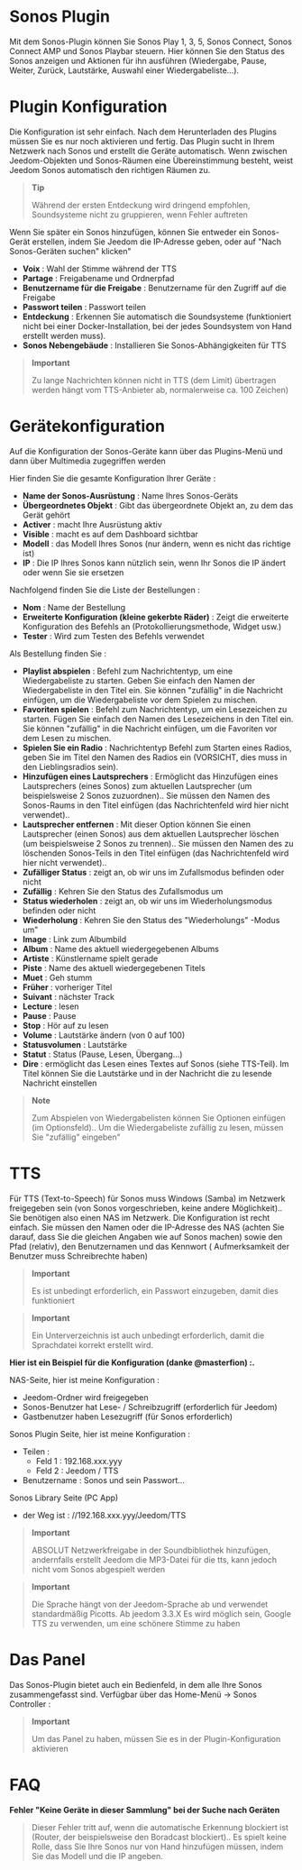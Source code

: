 # Sonos Plugin

Mit dem Sonos-Plugin können Sie Sonos Play 1, 3, 5, Sonos Connect, Sonos Connect AMP und Sonos Playbar steuern. Hier können Sie den Status des Sonos anzeigen und Aktionen für ihn ausführen (Wiedergabe, Pause, Weiter, Zurück, Lautstärke, Auswahl einer Wiedergabeliste…).

# Plugin Konfiguration

Die Konfiguration ist sehr einfach. Nach dem Herunterladen des Plugins müssen Sie es nur noch aktivieren und fertig. Das Plugin sucht in Ihrem Netzwerk nach Sonos und erstellt die Geräte automatisch. Wenn zwischen Jeedom-Objekten und Sonos-Räumen eine Übereinstimmung besteht, weist Jeedom Sonos automatisch den richtigen Räumen zu.

> **Tip**
>
> Während der ersten Entdeckung wird dringend empfohlen, Soundsysteme nicht zu gruppieren, wenn Fehler auftreten

Wenn Sie später ein Sonos hinzufügen, können Sie entweder ein Sonos-Gerät erstellen, indem Sie Jeedom die IP-Adresse geben, oder auf "Nach Sonos-Geräten suchen" klicken"

-   **Voix** : Wahl der Stimme während der TTS
-   **Partage** : Freigabename und Ordnerpfad
-   **Benutzername für die Freigabe** : Benutzername für den Zugriff auf die Freigabe
-   **Passwort teilen** : Passwort teilen
-   **Entdeckung** : Erkennen Sie automatisch die Soundsysteme (funktioniert nicht bei einer Docker-Installation, bei der jedes Soundsystem von Hand erstellt werden muss).
-   **Sonos Nebengebäude** : Installieren Sie Sonos-Abhängigkeiten für TTS

> **Important**
>
> Zu lange Nachrichten können nicht in TTS (dem Limit) übertragen werden
> hängt vom TTS-Anbieter ab, normalerweise ca. 100 Zeichen)

# Gerätekonfiguration

Auf die Konfiguration der Sonos-Geräte kann über das Plugins-Menü und dann über Multimedia zugegriffen werden

Hier finden Sie die gesamte Konfiguration Ihrer Geräte :

-   **Name der Sonos-Ausrüstung** : Name Ihres Sonos-Geräts
-   **Übergeordnetes Objekt** : Gibt das übergeordnete Objekt an, zu dem das Gerät gehört
-   **Activer** : macht Ihre Ausrüstung aktiv
-   **Visible** : macht es auf dem Dashboard sichtbar
-   **Modell** : das Modell Ihres Sonos (nur ändern, wenn es nicht das richtige ist)
-   **IP** : Die IP Ihres Sonos kann nützlich sein, wenn Ihr Sonos die IP ändert oder wenn Sie sie ersetzen

Nachfolgend finden Sie die Liste der Bestellungen :

-   **Nom** : Name der Bestellung
-   **Erweiterte Konfiguration (kleine gekerbte Räder)** : Zeigt die erweiterte Konfiguration des Befehls an (Protokollierungsmethode, Widget usw.)
-   **Tester** : Wird zum Testen des Befehls verwendet

Als Bestellung finden Sie :

-   **Playlist abspielen** : Befehl zum Nachrichtentyp, um eine Wiedergabeliste zu starten. Geben Sie einfach den Namen der Wiedergabeliste in den Titel ein. Sie können "zufällig" in die Nachricht einfügen, um die Wiedergabeliste vor dem Spielen zu mischen.
-   **Favoriten spielen** :  Befehl zum Nachrichtentyp, um ein Lesezeichen zu starten. Fügen Sie einfach den Namen des Lesezeichens in den Titel ein. Sie können "zufällig" in die Nachricht einfügen, um die Favoriten vor dem Lesen zu mischen.
-   **Spielen Sie ein Radio** : Nachrichtentyp Befehl zum Starten eines Radios, geben Sie im Titel den Namen des Radios ein (VORSICHT, dies muss in den Lieblingsradios sein).
-   **Hinzufügen eines Lautsprechers** : Ermöglicht das Hinzufügen eines Lautsprechers (eines Sonos) zum aktuellen Lautsprecher (um beispielsweise 2 Sonos zuzuordnen).. Sie müssen den Namen des Sonos-Raums in den Titel einfügen (das Nachrichtenfeld wird hier nicht verwendet)..
-   **Lautsprecher entfernen** : Mit dieser Option können Sie einen Lautsprecher (einen Sonos) aus dem aktuellen Lautsprecher löschen (um beispielsweise 2 Sonos zu trennen).. Sie müssen den Namen des zu löschenden Sonos-Teils in den Titel einfügen (das Nachrichtenfeld wird hier nicht verwendet)..
-   **Zufälliger Status** : zeigt an, ob wir uns im Zufallsmodus befinden oder nicht
-   **Zufällig** : Kehren Sie den Status des Zufallsmodus um
-   **Status wiederholen** : zeigt an, ob wir uns im Wiederholungsmodus befinden oder nicht
-   **Wiederholung** : Kehren Sie den Status des "Wiederholungs" -Modus um"
-   **Image** : Link zum Albumbild
-   **Album** : Name des aktuell wiedergegebenen Albums
-   **Artiste** : Künstlername spielt gerade
-   **Piste** : Name des aktuell wiedergegebenen Titels
-   **Muet** : Geh stumm
-   **Früher** : vorheriger Titel
-   **Suivant** : nächster Track
-   **Lecture** : lesen
-   **Pause** : Pause
-   **Stop** : Hör auf zu lesen
-   **Volume** : Lautstärke ändern (von 0 auf 100)
-   **Statusvolumen** : Lautstärke
-   **Statut** : Status (Pause, Lesen, Übergang…)
-   **Dire** : ermöglicht das Lesen eines Textes auf Sonos (siehe TTS-Teil). Im Titel können Sie die Lautstärke und in der Nachricht die zu lesende Nachricht einstellen

> **Note**
>
> Zum Abspielen von Wiedergabelisten können Sie Optionen einfügen (im Optionsfeld).. Um die Wiedergabeliste zufällig zu lesen, müssen Sie "zufällig" eingeben"

# TTS

Für TTS (Text-to-Speech) für Sonos muss Windows (Samba) im Netzwerk freigegeben sein (von Sonos vorgeschrieben, keine andere Möglichkeit).. Sie benötigen also einen NAS im Netzwerk. Die Konfiguration ist recht einfach. Sie müssen den Namen oder die IP-Adresse des NAS (achten Sie darauf, dass Sie die gleichen Angaben wie auf Sonos machen) sowie den Pfad (relativ), den Benutzernamen und das Kennwort ( Aufmerksamkeit der Benutzer muss Schreibrechte haben)

> **Important**
>
> Es ist unbedingt erforderlich, ein Passwort einzugeben, damit dies funktioniert

> **Important**
>
> Ein Unterverzeichnis ist auch unbedingt erforderlich, damit die Sprachdatei korrekt erstellt wird.

**Hier ist ein Beispiel für die Konfiguration (danke @masterfion) :.**

NAS-Seite, hier ist meine Konfiguration :

-   Jeedom-Ordner wird freigegeben
-   Sonos-Benutzer hat Lese- / Schreibzugriff (erforderlich für Jeedom)
-   Gastbenutzer haben Lesezugriff (für Sonos erforderlich)

Sonos Plugin Seite, hier ist meine Konfiguration :

-   Teilen :
    -   Feld 1 : 192.168.xxx.yyy
    -   Feld 2 : Jeedom / TTS
-   Benutzername : Sonos und sein Passwort…

Sonos Library Seite (PC App)
-   der Weg ist : //192.168.xxx.yyy/Jeedom/TTS

> **Important**
>
> ABSOLUT Netzwerkfreigabe in der Soundbibliothek hinzufügen, andernfalls erstellt Jeedom die MP3-Datei für die tts, kann jedoch nicht vom Sonos abgespielt werden

> **Important**
>
> Die Sprache hängt von der Jeedom-Sprache ab und verwendet standardmäßig Picotts. Ab jeedom 3.3.X Es wird möglich sein, Google TTS zu verwenden, um eine schönere Stimme zu haben


# Das Panel

Das Sonos-Plugin bietet auch ein Bedienfeld, in dem alle Ihre Sonos zusammengefasst sind. Verfügbar über das Home-Menü → Sonos Controller :

> **Important**
>
> Um das Panel zu haben, müssen Sie es in der Plugin-Konfiguration aktivieren

# FAQ

**Fehler "Keine Geräte in dieser Sammlung" bei der Suche nach Geräten**
>
> Dieser Fehler tritt auf, wenn die automatische Erkennung blockiert ist (Router, der beispielsweise den Boradcast blockiert).. Es spielt keine Rolle, dass Sie Ihre Sonos nur von Hand hinzufügen müssen, indem Sie das Modell und die IP angeben.
